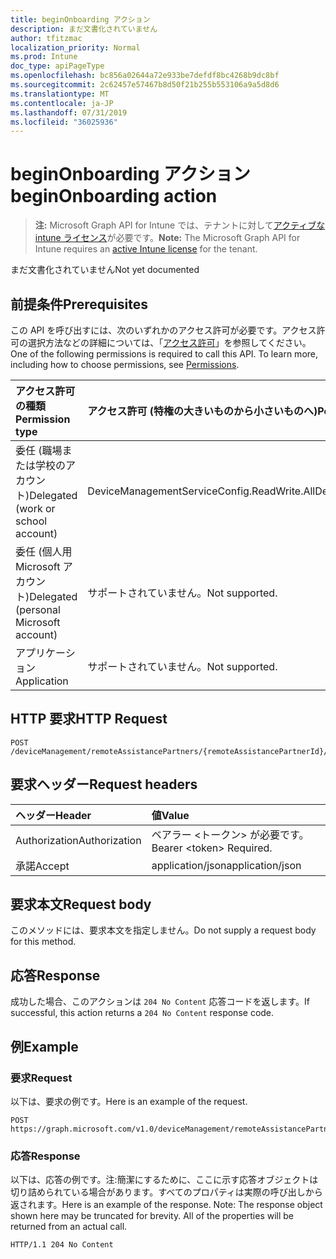 ```yaml
---
title: beginOnboarding アクション
description: まだ文書化されていません
author: tfitzmac
localization_priority: Normal
ms.prod: Intune
doc_type: apiPageType
ms.openlocfilehash: bc856a02644a72e933be7defdf8bc4268b9dc8bf
ms.sourcegitcommit: 2c62457e57467b8d50f21b255b553106a9a5d8d6
ms.translationtype: MT
ms.contentlocale: ja-JP
ms.lasthandoff: 07/31/2019
ms.locfileid: "36025936"
---
```

# <a name="beginonboarding-action"></a><span data-ttu-id="3a4ae-103">beginOnboarding アクション</span><span class="sxs-lookup"><span data-stu-id="3a4ae-103">beginOnboarding action</span></span>

> <span data-ttu-id="3a4ae-104">**注:** Microsoft Graph API for Intune では、テナントに対して[アクティブな intune ライセンス](https://go.microsoft.com/fwlink/?linkid=839381)が必要です。</span><span class="sxs-lookup"><span data-stu-id="3a4ae-104">**Note:** The Microsoft Graph API for Intune requires an [active Intune license](https://go.microsoft.com/fwlink/?linkid=839381) for the tenant.</span></span>

<span data-ttu-id="3a4ae-105">まだ文書化されていません</span><span class="sxs-lookup"><span data-stu-id="3a4ae-105">Not yet documented</span></span>

## <a name="prerequisites"></a><span data-ttu-id="3a4ae-106">前提条件</span><span class="sxs-lookup"><span data-stu-id="3a4ae-106">Prerequisites</span></span>
<span data-ttu-id="3a4ae-p101">この API を呼び出すには、次のいずれかのアクセス許可が必要です。アクセス許可の選択方法などの詳細については、「[アクセス許可](/graph/permissions-reference)」を参照してください。</span><span class="sxs-lookup"><span data-stu-id="3a4ae-p101">One of the following permissions is required to call this API. To learn more, including how to choose permissions, see [Permissions](/graph/permissions-reference).</span></span>

|<span data-ttu-id="3a4ae-109">アクセス許可の種類</span><span class="sxs-lookup"><span data-stu-id="3a4ae-109">Permission type</span></span>|<span data-ttu-id="3a4ae-110">アクセス許可 (特権の大きいものから小さいものへ)</span><span class="sxs-lookup"><span data-stu-id="3a4ae-110">Permissions (from most to least privileged)</span></span>|
|:---|:---|
|<span data-ttu-id="3a4ae-111">委任 (職場または学校のアカウント)</span><span class="sxs-lookup"><span data-stu-id="3a4ae-111">Delegated (work or school account)</span></span>|<span data-ttu-id="3a4ae-112">DeviceManagementServiceConfig.ReadWrite.All</span><span class="sxs-lookup"><span data-stu-id="3a4ae-112">DeviceManagementServiceConfig.ReadWrite.All</span></span>|
|<span data-ttu-id="3a4ae-113">委任 (個人用 Microsoft アカウント)</span><span class="sxs-lookup"><span data-stu-id="3a4ae-113">Delegated (personal Microsoft account)</span></span>|<span data-ttu-id="3a4ae-114">サポートされていません。</span><span class="sxs-lookup"><span data-stu-id="3a4ae-114">Not supported.</span></span>|
|<span data-ttu-id="3a4ae-115">アプリケーション</span><span class="sxs-lookup"><span data-stu-id="3a4ae-115">Application</span></span>|<span data-ttu-id="3a4ae-116">サポートされていません。</span><span class="sxs-lookup"><span data-stu-id="3a4ae-116">Not supported.</span></span>|

## <a name="http-request"></a><span data-ttu-id="3a4ae-117">HTTP 要求</span><span class="sxs-lookup"><span data-stu-id="3a4ae-117">HTTP Request</span></span>
<!-- {
  "blockType": "ignored"
}
-->
``` http
POST /deviceManagement/remoteAssistancePartners/{remoteAssistancePartnerId}/beginOnboarding
```

## <a name="request-headers"></a><span data-ttu-id="3a4ae-118">要求ヘッダー</span><span class="sxs-lookup"><span data-stu-id="3a4ae-118">Request headers</span></span>
|<span data-ttu-id="3a4ae-119">ヘッダー</span><span class="sxs-lookup"><span data-stu-id="3a4ae-119">Header</span></span>|<span data-ttu-id="3a4ae-120">値</span><span class="sxs-lookup"><span data-stu-id="3a4ae-120">Value</span></span>|
|:---|:---|
|<span data-ttu-id="3a4ae-121">Authorization</span><span class="sxs-lookup"><span data-stu-id="3a4ae-121">Authorization</span></span>|<span data-ttu-id="3a4ae-122">ベアラー &lt;トークン&gt; が必要です。</span><span class="sxs-lookup"><span data-stu-id="3a4ae-122">Bearer &lt;token&gt; Required.</span></span>|
|<span data-ttu-id="3a4ae-123">承諾</span><span class="sxs-lookup"><span data-stu-id="3a4ae-123">Accept</span></span>|<span data-ttu-id="3a4ae-124">application/json</span><span class="sxs-lookup"><span data-stu-id="3a4ae-124">application/json</span></span>|

## <a name="request-body"></a><span data-ttu-id="3a4ae-125">要求本文</span><span class="sxs-lookup"><span data-stu-id="3a4ae-125">Request body</span></span>
<span data-ttu-id="3a4ae-126">このメソッドには、要求本文を指定しません。</span><span class="sxs-lookup"><span data-stu-id="3a4ae-126">Do not supply a request body for this method.</span></span>

## <a name="response"></a><span data-ttu-id="3a4ae-127">応答</span><span class="sxs-lookup"><span data-stu-id="3a4ae-127">Response</span></span>
<span data-ttu-id="3a4ae-128">成功した場合、このアクションは `204 No Content` 応答コードを返します。</span><span class="sxs-lookup"><span data-stu-id="3a4ae-128">If successful, this action returns a `204 No Content` response code.</span></span>

## <a name="example"></a><span data-ttu-id="3a4ae-129">例</span><span class="sxs-lookup"><span data-stu-id="3a4ae-129">Example</span></span>

### <a name="request"></a><span data-ttu-id="3a4ae-130">要求</span><span class="sxs-lookup"><span data-stu-id="3a4ae-130">Request</span></span>
<span data-ttu-id="3a4ae-131">以下は、要求の例です。</span><span class="sxs-lookup"><span data-stu-id="3a4ae-131">Here is an example of the request.</span></span>
``` http
POST https://graph.microsoft.com/v1.0/deviceManagement/remoteAssistancePartners/{remoteAssistancePartnerId}/beginOnboarding
```

### <a name="response"></a><span data-ttu-id="3a4ae-132">応答</span><span class="sxs-lookup"><span data-stu-id="3a4ae-132">Response</span></span>
<span data-ttu-id="3a4ae-p102">以下は、応答の例です。注:簡潔にするために、ここに示す応答オブジェクトは切り詰められている場合があります。すべてのプロパティは実際の呼び出しから返されます。</span><span class="sxs-lookup"><span data-stu-id="3a4ae-p102">Here is an example of the response. Note: The response object shown here may be truncated for brevity. All of the properties will be returned from an actual call.</span></span>
``` http
HTTP/1.1 204 No Content
```



